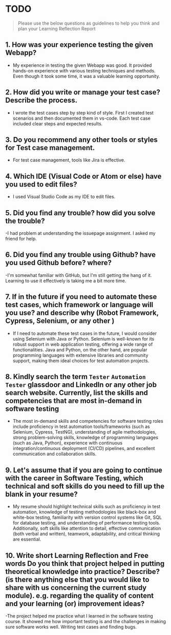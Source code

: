 
# TODO

> Please use the below questions as guidelines to help you think and plan your Learning Reflection Report

## 1. How was your experience testing the given Webapp?
- My experience in testing the given Webapp was good. It provided hands-on experience with various testing techniques and methods. Even though it took some time, it was a valuable learning opportunity.
     

## 2. How did you write or manage your test case? Describe the process.
- I wrote the test cases step by step kind of style. First I created test scenarios and  then documented them in vs-code. Each test case included clear steps and expected results.
    

## 3. Do you recommend any other tools or styles for Test case management. 
 - For test case management, tools like Jira is effective.


## 4. Which IDE (Visual Code or Atom or else) have you used to edit files?
- I used Visual Studio Code as my IDE to edit files.


     
## 5. Did you find any trouble? how did you solve the trouble?
-I had problem at understanding the issuepage assignment. I asked my friend for help.


## 6. Did you find any trouble using Github? have you used Github before? where?
-I'm somewhat familiar with GitHub, but I'm still getting the hang of it. Learning to use it effectively is taking me a bit more time.
 

      

## 7. If in the future if you need to automate these test cases, which framework or language will you use? and describe why (Robot Framework, Cypress, Selenium, or any other )
- If I need to automate these test cases in the future, I would consider using Selenium with Java or Python. Selenium is well-known for its robust support in web application testing, offering a wide range of functionalities. Java and Python, on the other hand, are popular programming languages with extensive libraries and community support, making them ideal choices for test automation projects.



## 8. Kindly search the term `Tester` `Automation Tester` glassdoor and LinkedIn or any other job search website. Currently, list the skills and competencies that are most in-demand in software testing
- The most in-demand skills and competencies for software testing roles include proficiency in test automation tools/frameworks (such as Selenium, Cypress, TestNG), understanding of agile methodologies, strong problem-solving skills, knowledge of programming languages (such as Java, Python), experience with continuous integration/continuous deployment (CI/CD) pipelines, and excellent communication and collaboration skills.







## 9. **Let's assume** that if you are going to continue with the career in Software Testing, which technical and soft skills do you need to fill up the blank in your resume?
- My resume should highlight technical skills such as proficiency in test automation, knowledge of testing methodologies like black-box and white-box testing, familiarity with version control systems like Git, SQL for database testing, and understanding of performance testing tools. Additionally, soft skills like attention to detail, effective communication (both verbal and written), teamwork, adaptability, and critical thinking are essential.




## 10. Write short Learning Reflection and  Free words Do you think that project helped in putting theoretical knowledge into practice? Describe? (is there anything else that you would like to share with us concerning the current study module). e.g. regarding the quality of content and your learning (or) improvement ideas? 
-The project helped me practice what I learned in the software testing course. It showed me how important testing is and the challenges in making sure software works well. Writing test cases and finding bugs.




 





